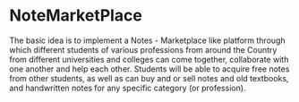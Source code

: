 # NoteMarketPlace
  The basic idea is to implement a Notes - Marketplace like platform through which different students of various professions from around the Country from different
universities and colleges can come together, collaborate with one another and help each other. Students will be able to acquire free notes from other students, as well as
can buy and or sell notes and old textbooks, and handwritten notes for any specific category (or profession). 
